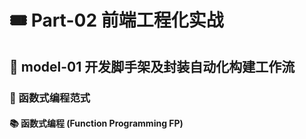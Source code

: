 # &#x1F39F; Part-02 前端工程化实战

## &#x1F964; model-01 开发脚手架及封装自动化构建工作流

### &#x1F47E; 函数式编程范式
  #### &#x1F4DA; 函数式编程 (Function Programming FP)
